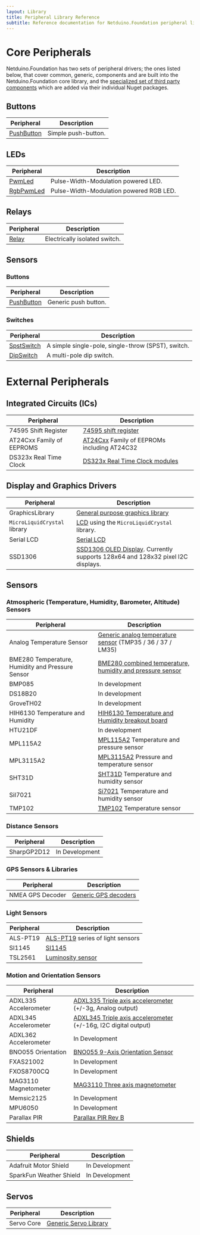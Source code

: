 ```yaml
---
layout: Library
title: Peripheral Library Reference
subtitle: Reference documentation for Netduino.Foundation peripheral library.
---
```


# Core Peripherals

Netduino.Foundation has two sets of peripheral drivers; the ones listed below, that cover common, generic, components and are built into the Netduino.Foundation core library, and the [specialized set of third party components](/Library) which are added via their individual Nuget packages.

## Buttons

| Peripheral                | Description                         |
|---------------------------|-------------------------------------|
| [PushButton](/API/CorePeripherals/Buttons/PushButton)      | Simple push-button. |

## LEDs

| Peripheral                | Description                         |
|---------------------------|-------------------------------------|
| [PwmLed](/API/CorePeripherals/LEDs/PwmLed)      | Pulse-Width-Modulation powered LED. |
| [RgbPwmLed](/API/CorePeripherals/LEDs/RgbPwmLed)      | Pulse-Width-Modulation powered RGB LED. |

## Relays

| Peripheral                | Description                         |
|---------------------------|-------------------------------------|
| [Relay](/API/CorePeripherals/Relays/Relay)      | Electrically isolated switch. |

## Sensors


### Buttons

| Peripheral                | Description                         |
|---------------------------|-------------------------------------|
| [PushButton](/API/CorePeripherals/Sensors/Buttons/PushButton)      | Generic push button. |

### Switches

| Peripheral                | Description                         |
|---------------------------|-------------------------------------|
| [SpstSwitch](/API/CorePeripherals/Sensors/Switches/SpstSwitch)      | A simple single-pole, single-throw (SPST), switch. |
| [DipSwitch](/API/CorePeripherals/Sensors/Switches/DipSwitch)      | A multi-pole dip switch. |

# External Peripherals

## Integrated Circuits (ICs)

| Peripheral                | Description                         |
|---------------------------|-------------------------------------|
| 74595 Shift Register      | [74595 shift register](/Library/ICs/74595) |
| AT24Cxx Family of EEPROMS | [AT24Cxx](/Library/ICs/EEPROM/AT24Cxx) Family of EEPROMs including AT24C32 |
| DS323x Real Time Clock    | [DS323x Real Time Clock modules](/Library/RTCs/DS323x) |

## Display and Graphics Drivers

| Peripheral                | Description                         |
|---------------------------|-------------------------------------|
| GraphicsLibrary | [General purpose graphics library](/Library/Displays/GraphicsLibrary) |
| `MicroLiquidCrystal` library | [LCD](/Library/Displays/MicroLiquidCrystal) using the `MicroLiquidCrystal` library. |
| Serial LCD                | [Serial LCD](/Library/Displays/SerialLCD) |
| SSD1306                   | [SSD1306 OLED Display](/Library/Displays/SSD1306).  Currently supports 128x64 and 128x32 pixel I2C displays. |

## Sensors

### Atmospheric (Temperature, Humidity, Barometer, Altitude) Sensors

| Peripheral                | Description                         |
|---------------------------|-------------------------------------|
| Analog Temperature Sensor | [Generic analog temperature sensor](/Library/Sensors/Temperature/Analog) (TMP35 / 36 / 37 / LM35)|
| BME280 Temperature, Humidity and Pressure Sensor | [BME280 combined temperature, humidity and pressure sensor](/Library/Sensors/Atmospheric/BME280) |
| BMP085                    | In development |
| DS18B20                   | In development |
| GroveTH02                 | In development |
| HIH6130 Temperature and Humidity | [HIH6130 Temperature and Humidity breakout board](/Library/Sensors/Atmospheric/HIH6130) |
| HTU21DF                   | In development |
| MPL115A2                  | [MPL115A2](/Library/Sensors/Barometric/MPL115A2) Temperature and pressure sensor |
| MPL3115A2                 | [MPL3115A2](/Library/Sensors/Barometric/MPL3115A2) Pressure and temperature sensor |
| SHT31D                    | [SHT31D](/Library/Sensors/Atmospheric/SHT31D) Temperature and humidity sensor |
| SiI7021                    | [Si7021](/Library/Sensors/Atmospheric/SI7021) Temperature and humidity sensor |
| TMP102                    | [TMP102](/Library/Sensors/Temperature/TMP102) Temperature sensor |

### Distance Sensors

| Peripheral                | Description                         |
|---------------------------|-------------------------------------|
| SharpGP2D12               | In Development |

### GPS Sensors & Libraries

| Peripheral                | Description                         |
|---------------------------|-------------------------------------|
| NMEA GPS Decoder          | [Generic GPS decoders](/Library/Sensors/GPS/NMEA) |

### Light Sensors

| Peripheral                | Description                         |
|---------------------------|-------------------------------------|
| ALS-PT19                  | [ALS-PT19](/Library/Sensors/Light/ALSPT19315C) series of light sensors |
| SI1145                    | [SI1145](/Library/Sensors/Light/SI1145) |
| TSL2561                   | [Luminosity sensor](/Library/Sensors/Light/TSL2561) |

### Motion and Orientation Sensors

| Peripheral                | Description                         |
|---------------------------|-------------------------------------|
| ADXL335 Accelerometer     | [ADXL335 Triple axis accelerometer](/Library/Sensors/Motion/ADXL335) (+/-3g, Analog output) |
| ADXL345 Accelerometer     | [ADXL345 Triple axis accelerometer](/Library/Sensors/Motion/ADXL345) (+/-16g, I2C digital output) |
| ADXL362 Accelerometer     | In Development |
| BNO055 Orientation        | [BNO055 9-Axis Orientation Sensor](/Library/Sensors/Motion/BNO055) |
| FXAS21002                 | In Development |
| FXOS8700CQ                | In Development |
| MAG3110 Magnetometer      | [MAG3110 Three axis magnetometer](/Library/Sensors/Motion/MAG3110) |
| Memsic2125                | In Development |
| MPU6050                   | In Development |
| Parallax PIR              | [Parallax PIR Rev B](/Library/Sensors/Motion/ParallaxPIR) |


## Shields

| Peripheral                | Description                         |
|---------------------------|-------------------------------------|
| Adafruit Motor Shield     | In Development |
| SparkFun Weather Shield   | In Development |

## Servos

| Peripheral                | Description                         |
|---------------------------|-------------------------------------|
| Servo Core                | [Generic Servo Library](/Library/Servos/Servo) |

